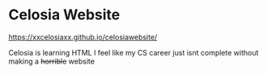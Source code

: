 # Celosia Website

https://xxcelosiaxx.github.io/celosiawebsite/

Celosia is learning HTML
I feel like my CS career just isnt complete without making a ~~horrible~~ website
